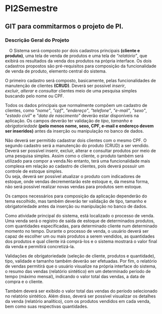 # PI2Semestre
## GIT para commitarmos o projeto de PI.

### Descrição Geral do Projeto
 
&emsp;O Sistema será composto por dois cadastros principais **(cliente e produto)**, uma tela de venda de produtos e uma tela de *“relatório”*, que exibirá os resultados da venda dos produtos na própria interface.
Os dois cadastros propostos são pré-requisitos para composição da funcionalidade de venda de produto, elemento central do sistema.<br />

O primeiro cadastro será composto, basicamente, pelas funcionalidades de manutenção de clientes **(CRUD)**. Deverá ser possível *inserir*,<br>*excluir*, *alterar* e *consultar* clientes meio de uma pesquisa simples buscando pelo nome ou CPF.

Todos os dados principais que normalmente compõem um cadastro de clientes, como *"nome"*, *"cpf"*, *"endereço"*, *"telefone"*, *"e-mail"*, *"sexo"*, *"estado civil"* e *"data de nascimento"* deverão estar disponíveis na aplicação. Os campos deverão ter validação de *tipo*, *tamanho* e *obrigatoriedade* **(pelo menos nome, sexo, CPF, e-mail e endereço devem ser inseridos)** antes da inserção ou manipulação no banco de dados.

Não deverá ser permitido cadastrar dois clientes com o mesmo CPF. O segundo cadastro será a manutenção do produto (CRUD) a ser vendido. Deverá ser possível inserir, excluir, alterar e consultar produtos por meio de uma pesquisa simples. Assim como o cliente, o produto também será utilizado para compor a venda.No entanto, terá uma funcionalidade mais complexa em relação ao cadastro de clientes, pois deverá possuir um controle de estoque simples.<br />
Ou seja, deverá ser possível atualizar o produto com indicadores de estoque, onde vendas decrementarão este estoque e, da mesma forma, não será possível realizar novas vendas para produtos sem estoque.

Os campos necessários para composição da aplicação dependerão do tema escolhido, mas também deverão ter validação de tipo, tamanho e obrigatoriedade antes da inserção ou manipulação no banco de dados.

Como atividade principal do sistema, está localizado o processo de venda. Uma venda será o registro de saída de estoque de determinados produtos, com quantidades especificadas, para determinado cliente num determinado momento no tempo. Durante o processo de venda, o usuário deverá ser capaz de escolher um ou mais produtos a serem vendidos, as quantidades dos produtos e qual cliente irá comprá-los e o sistema mostrará o valor final da venda e permitirá concretizá-la.

Validações de obrigatoriedade (seleção de cliente, produtos e quantidade), tipo, validade e tamanho também deverão ser efetuadas.
Por fim, o relatório de vendas permitirá que o usuário visualize na própria interface do sistema, o resumo das vendas (relatório sintético) em um determinado período de tempo (máximo mensal), indicando o valor total das vendas, a data de compra e o cliente.

Também deverá ser exibido o valor total das vendas do período selecionado no relatório sintético. Além disso, deverá ser possível visualizar os detalhes da venda (relatório analítico), com os produtos vendidos em cada venda, bem como suas respectivas quantidades.

